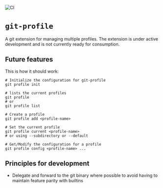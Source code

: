 ![CI](https://github.com/jhinch/git-profile/workflows/CI/badge.svg)

# `git-profile`

A git extension for managing multiple profiles. The extension is under active
development and is not currently ready for consumption.

## Future features

This is how it should work:

    # Initialize the configuration for git-profile
    git profile init

    # lists the current profiles
    git profile
    # or
    git profile list

    # Create a profile
    git profile add <profile-name>

    # Set the current profile
    git profile current <profile-name>
    # or using --subdirectory or --default

    # Get/Modify the configuration for a profile
    git profile config <profile-name> ...

## Principles for development

* Delegate and forward to the git binary where possible to avoid
  having to maintain feature parity with builtins
